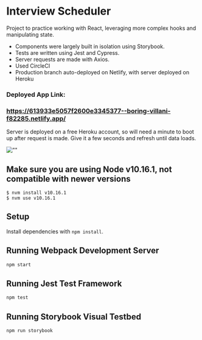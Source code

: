 # Interview Scheduler
Project to practice working with React, leveraging more complex hooks and manipulating state. 
- Components were largely built in isolation using Storybook.
- Tests are written using Jest and Cypress.
- Server requests are made with Axios.
- Used CircleCI
- Production branch auto-deployed on Netlify, with server deployed on Heroku

### Deployed App Link:
### https://613933e5057f2600e3345377--boring-villani-f82285.netlify.app/
Server is deployed on a free Heroku account, so will need a minute to boot up after request is made.
Give it a few seconds and refresh until data loads.

![""]()

## Make sure you are using Node v10.16.1, not compatible with newer versions
```
$ nvm install v10.16.1
$ nvm use v10.16.1
```

## Setup

Install dependencies with `npm install`.

## Running Webpack Development Server

```sh
npm start
```

## Running Jest Test Framework

```sh
npm test
```

## Running Storybook Visual Testbed

```sh
npm run storybook
```

